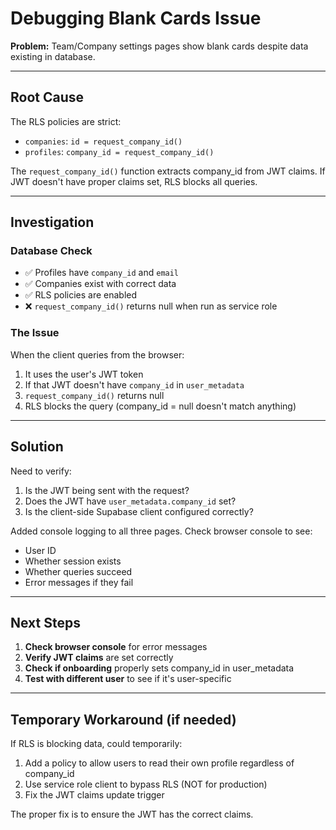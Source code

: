 # Debugging Blank Cards Issue

**Problem:** Team/Company settings pages show blank cards despite data existing in database.

---

## Root Cause

The RLS policies are strict:
- `companies`: `id = request_company_id()`
- `profiles`: `company_id = request_company_id()`

The `request_company_id()` function extracts company_id from JWT claims. If JWT doesn't have proper claims set, RLS blocks all queries.

---

## Investigation

### Database Check
- ✅ Profiles have `company_id` and `email` 
- ✅ Companies exist with correct data
- ✅ RLS policies are enabled
- ❌ `request_company_id()` returns null when run as service role

### The Issue
When the client queries from the browser:
1. It uses the user's JWT token
2. If that JWT doesn't have `company_id` in `user_metadata`
3. `request_company_id()` returns null
4. RLS blocks the query (company_id = null doesn't match anything)

---

## Solution

Need to verify:
1. Is the JWT being sent with the request?
2. Does the JWT have `user_metadata.company_id` set?
3. Is the client-side Supabase client configured correctly?

Added console logging to all three pages. Check browser console to see:
- User ID
- Whether session exists
- Whether queries succeed
- Error messages if they fail

---

## Next Steps

1. **Check browser console** for error messages
2. **Verify JWT claims** are set correctly
3. **Check if onboarding** properly sets company_id in user_metadata
4. **Test with different user** to see if it's user-specific

---

## Temporary Workaround (if needed)

If RLS is blocking data, could temporarily:
1. Add a policy to allow users to read their own profile regardless of company_id
2. Use service role client to bypass RLS (NOT for production)
3. Fix the JWT claims update trigger

The proper fix is to ensure the JWT has the correct claims.


